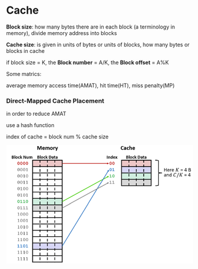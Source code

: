 # Cache

**Block size**: how many bytes there are in each block (a terminology in memory), divide memory address into blocks

**Cache size**: is given in units of bytes or units of blocks, how many bytes or blocks in cache

if block size = K, the **Block number** = A/K, the **Block offset** = A%K

Some matrics: 

average memory access time(AMAT), hit time(HT), miss penalty(MP)

### Direct-Mapped Cache Placement

in order to reduce AMAT

use a hash function

index of cache = block num % cache size

![image1](./1)